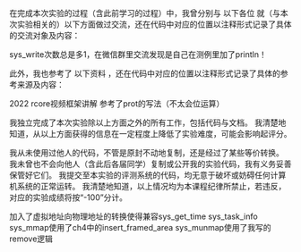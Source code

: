 在完成本次实验的过程（含此前学习的过程）中，我曾分别与 以下各位 就（与本次实验相关的）以下方面做过交流，还在代码中对应的位置以注释形式记录了具体的交流对象及内容：

sys_write次数总是多1，在微信群里交流发现是自己在测例里加了println！

此外，我也参考了 以下资料 ，还在代码中对应的位置以注释形式记录了具体的参考来源及内容：

2022 rcore视频框架讲解
参考了prot的写法（不太会位运算）

我独立完成了本次实验除以上方面之外的所有工作，包括代码与文档。 我清楚地知道，从以上方面获得的信息在一定程度上降低了实验难度，可能会影响起评分。

我从未使用过他人的代码，不管是原封不动地复制，还是经过了某些等价转换。 我未曾也不会向他人（含此后各届同学）复制或公开我的实验代码，我有义务妥善保管好它们。 我提交至本实验的评测系统的代码，均无意于破坏或妨碍任何计算机系统的正常运转。 我清楚地知道，以上情况均为本课程纪律所禁止，若违反，对应的实验成绩将按“-100”分计。

加入了虚拟地址向物理地址的转换使得兼容sys_get_time sys_task_info
sys_mmap使用了ch4中的insert_framed_area sys_munmap使用了我写的remove逻辑
